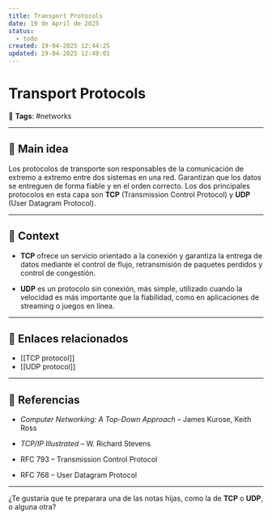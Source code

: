```yaml
---
title: Transport Protocols
date: 19 de April de 2025
status:
  - todo
created: 19-04-2025 12:44:25
updated: 19-04-2025 12:49:01
---
```


# Transport Protocols

🔖 **Tags**: #networks

---

## 🧠 Main idea

Los protocolos de transporte son responsables de la comunicación de extremo a extremo entre dos sistemas en una red. Garantizan que los datos se entreguen de forma fiable y en el orden correcto. Los dos principales protocolos en esta capa son **TCP** (Transmission Control Protocol) y **UDP** (User Datagram Protocol).

---

## 🧩 Context

- **TCP** ofrece un servicio orientado a la conexión y garantiza la entrega de datos mediante el control de flujo, retransmisión de paquetes perdidos y control de congestión.
    
- **UDP** es un protocolo sin conexión, más simple, utilizado cuando la velocidad es más importante que la fiabilidad, como en aplicaciones de streaming o juegos en línea.
    

---

## 🔗 Enlaces relacionados

- [[TCP protocol]]
- [[UDP protocol]]
---

## 📘 Referencias

- _Computer Networking: A Top-Down Approach_ – James Kurose, Keith Ross
    
- _TCP/IP Illustrated_ – W. Richard Stevens
    
- RFC 793 – Transmission Control Protocol
    
- RFC 768 – User Datagram Protocol
    

---

¿Te gustaría que te preparara una de las notas hijas, como la de **TCP** o **UDP**, o alguna otra?